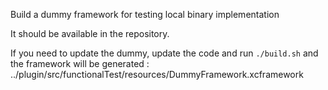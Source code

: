 Build a dummy framework for testing local binary implementation

It should be available in the repository.

If you need to update the dummy, update the code and run `./build.sh` and the framework will be generated : ../plugin/src/functionalTest/resources/DummyFramework.xcframework